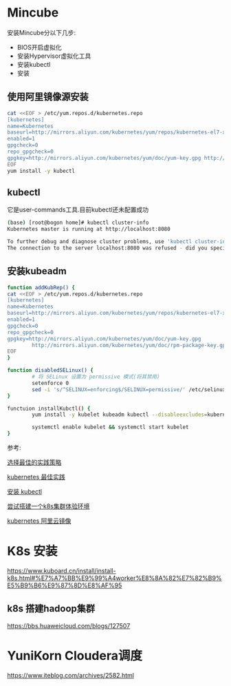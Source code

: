 # Mincube

安装Mincube分以下几步:
- BIOS开启虚拟化
- 安装Hypervisor虚拟化工具
- 安装kubectl
- 安装

## 使用阿里镜像源安装
```sh
cat <<EOF > /etc/yum.repos.d/kubernetes.repo
[kubernetes]
name=Kubernetes
baseurl=http://mirrors.aliyun.com/kubernetes/yum/repos/kubernetes-el7-x86_64
enabled=1
gpgcheck=0
repo_gpgcheck=0
gpgkey=http://mirrors.aliyun.com/kubernetes/yum/doc/yum-key.gpg http://mirrors.aliyun.com/kubernetes/yum/doc/rpm-package-key.gpg
EOF
yum install -y kubectl
```

## kubectl

它是user-commands工具.目前kubectl还未配置成功

```sh
(base) [root@bogon home]# kubectl cluster-info
Kubernetes master is running at http://localhost:8080

To further debug and diagnose cluster problems, use 'kubectl cluster-info dump'.
The connection to the server localhost:8080 was refused - did you specify the right host or port?
```

## 安装kubeadm
```sh
function addKubRep() {
cat <<EOF > /etc/yum.repos.d/kubernetes.repo
[kubernetes]
name=Kubernetes
baseurl=http://mirrors.aliyun.com/kubernetes/yum/repos/kubernetes-el7-x86_64
enabled=1
gpgcheck=0
repo_gpgcheck=0
gpgkey=http://mirrors.aliyun.com/kubernetes/yum/doc/yum-key.gpg
        http://mirrors.aliyun.com/kubernetes/yum/doc/rpm-package-key.gpg
EOF
}

function disabledSELinux() {
        # 将 SELinux 设置为 permissive 模式(将其禁用)
        setenforce 0
        sed -i 's/^SELINUX=enforcing$/SELINUX=permissive/' /etc/selinux/config
}

functuion installKubctl() {
        yum install -y kubelet kubeadm kubectl --disableexcludes=kubernetes

        systemctl enable kubelet && systemctl start kubelet
}

```


参考:

[选择最佳的实践策略](https://kubernetes.io/docs/setup/pick-right-solution/)

[kubernetes 最佳实践](https://kubernetes.feisky.xyz/zh/)

[安装 kubectl](https://kubernetes.io/docs/tasks/tools/install-kubectl/)

[尝试搭建一个k8s集群体验环境](https://labs.play-with-k8s.com/)

[kubernetes 阿里云镜像](http://ljchen.net/2018/10/23/%E5%9F%BA%E4%BA%8E%E9%98%BF%E9%87%8C%E4%BA%91%E9%95%9C%E5%83%8F%E7%AB%99%E5%AE%89%E8%A3%85kubernetes/)


# K8s 安装

https://www.kuboard.cn/install/install-k8s.html#%E7%A7%BB%E9%99%A4worker%E8%8A%82%E7%82%B9%E5%B9%B6%E9%87%8D%E8%AF%95

## k8s 搭建hadoop集群

https://bbs.huaweicloud.com/blogs/127507

# YuniKorn Cloudera调度

https://www.iteblog.com/archives/2582.html